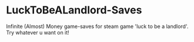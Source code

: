 # LuckToBeALandlord-Saves
Infinite (Almost) Money game-saves for steam game 'luck to be a landlord'. Try whatever u want on it!
